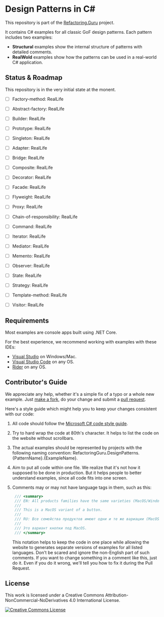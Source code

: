 # Design Patterns in C#

This repository is part of the [Refactoring.Guru](https://refactoring.guru/design-patterns) project.

It contains C# examples for all classic GoF design patterns. Each pattern includes two examples:

- **Structural** examples show the internal structure of patterns with detailed comments.
- **RealWold** examples show how the patterns can be used in a real-world C# application.

## Status & Roadmap

This repository is in the very initial state at the monent.

- [ ] Factory-method: RealLife
- [ ] Abstract-factory: RealLife
- [ ] Builder: RealLife
- [ ] Prototype: RealLife
- [ ] Singleton: RealLife
- [ ] Adapter: RealLife
- [ ] Bridge: RealLife
- [ ] Composite: RealLife
- [ ] Decorator: RealLife
- [ ] Facade: RealLife
- [ ] Flyweight: RealLife
- [ ] Proxy: RealLife
- [ ] Chain-of-responsibility: RealLife
- [ ] Command: RealLife
- [ ] Iterator: RealLife
- [ ] Mediator: RealLife
- [ ] Memento: RealLife
- [ ] Observer: RealLife
- [ ] State: RealLife
- [ ] Strategy: RealLife
- [ ] Template-method: RealLife
- [ ] Visitor: RealLife


## Requirements

Most examples are console apps built using .NET Core.

For the best experience, we recommend working with examples with these IDEs:

- [Visual Studio](https://www.visualstudio.com/downloads/) on Windows/Mac.
- [Visual Studio Code](https://code.visualstudio.com/) on any OS.
- [Rider](https://www.jetbrains.com/rider/) on any OS.


## Contributor's Guide

We appreciate any help, whether it's a simple fix of a typo or a whole new example. Just [make a fork](https://help.github.com/articles/fork-a-repo/), do your change and submit a [pull request](https://help.github.com/articles/creating-a-pull-request-from-a-fork/).

Here's a style guide which might help you to keep your changes consistent with our code:

1. All code should follow the [Microsoft C# code style guide](https://docs.microsoft.com/en-us/dotnet/csharp/programming-guide/inside-a-program/coding-conventions).

2. Try to hard wrap the code at 80th's character. It helps to list the code on the website without scrollbars.

3. The actual examples should be represented by projects with the following naming convention: RefactoringGuru.DesignPatterns.{PatternName}.{ExampleName}.

4. Aim to put all code within one file. We realize that it's not how it supposed to be done in production. But it helps people to better understand examples, since all code fits into one screen.

5. Comments may or may not have language tags in them, such as this:

    ```csharp
     /// <summary>
     /// EN: All products families have the same varieties (MacOS/Windows).
     ///
     /// This is a MacOS variant of a button.
     ///
     /// RU: Все семейства продуктов имеют одни и те же вариации (MacOS/Windows).
     ///
     /// Это вариант кнопки под MacOS.
     /// </summary>
    ```

    This notation helps to keep the code in one place while allowing the website to generates separate versions of examples for all listed languages. Don't be scared and ignore the non-English part of such comments. If you want to change something in a comment like this, just do it. Even if you do it wrong, we'll tell you how to fix it during the Pull Request.

## License

This work is licensed under a Creative Commons Attribution-NonCommercial-NoDerivatives 4.0 International License.

<a rel="license" href="http://creativecommons.org/licenses/by-nc-nd/4.0/"><img alt="Creative Commons License" style="border-width:0" src="https://i.creativecommons.org/l/by-nc-nd/4.0/80x15.png" /></a>
